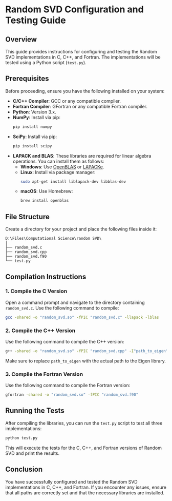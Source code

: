 # Random SVD Configuration and Testing Guide

## Overview

This guide provides instructions for configuring and testing the Random SVD implementations in C, C++, and Fortran. The implementations will be tested using a Python script (`test.py`).

## Prerequisites

Before proceeding, ensure you have the following installed on your system:

- **C/C++ Compiler**: GCC or any compatible compiler.
- **Fortran Compiler**: GFortran or any compatible Fortran compiler.
- **Python**: Version 3.x.
- **NumPy**: Install via pip:
  ```bash
  pip install numpy
  ```
- **SciPy**: Install via pip:
  ```bash
  pip install scipy
  ```
- **LAPACK and BLAS**: These libraries are required for linear algebra operations. You can install them as follows:
  - **Windows**: Use [OpenBLAS](https://www.openblas.net/) or [LAPACKe](http://www.netlib.org/lapack/).
  - **Linux**: Install via package manager:
    ```bash
    sudo apt-get install liblapack-dev libblas-dev
    ```
  - **macOS**: Use Homebrew:
    ```bash
    brew install openblas
    ```

## File Structure

Create a directory for your project and place the following files inside it:

```
D:\Files\Computational Science\random SVD\
│
├── random_svd.c
├── random_svd.cpp
├── random_svd.f90
└── test.py
```

## Compilation Instructions

### 1. Compile the C Version

Open a command prompt and navigate to the directory containing `random_svd.c`. Use the following command to compile:

```bash
gcc -shared -o "random_svd.so" -fPIC "random_svd.c" -llapack -lblas
```

### 2. Compile the C++ Version

Use the following command to compile the C++ version:

```bash
g++ -shared -o "random_svd.so" -fPIC "random_svd.cpp" -I"path_to_eigen" -llapack -lblas
```

Make sure to replace `path_to_eigen` with the actual path to the Eigen library.

### 3. Compile the Fortran Version

Use the following command to compile the Fortran version:

```bash
gfortran -shared -o "random_svd.so" -fPIC "random_svd.f90"
```

## Running the Tests

After compiling the libraries, you can run the `test.py` script to test all three implementations:

```bash
python test.py
```

This will execute the tests for the C, C++, and Fortran versions of Random SVD and print the results.

## Conclusion

You have successfully configured and tested the Random SVD implementations in C, C++, and Fortran. If you encounter any issues, ensure that all paths are correctly set and that the necessary libraries are installed.
